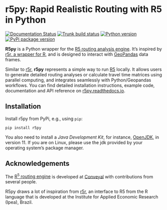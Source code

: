 # r5py: Rapid Realistic Routing with R5 in Python

[![Documentation Status](https://readthedocs.org/projects/r5py/badge/?version=stable)](https://r5py.readthedocs.io/en/stable/?badge=stable)
[![Trunk build status](https://github.com/r5py/r5py/actions/workflows/build-merged-pull-requests.yml/badge.svg)](https://github.com/r5py/r5py/actions/workflows/build-merged-pull-requests.yml)
[![Python version](https://img.shields.io/pypi/pyversions/r5py)](https://pypi.org/project/r5py)
[![PyPi package version](https://img.shields.io/pypi/v/r5py)](https://pypi.org/project/r5py)

**R5py** is a Python wrapper for the [R5 routing analysis
engine](https://github.com/conveyal/r5). It’s inspired by [r5r, a wrapper for
R](https://ipeagit.github.io/r5r/), and is designed to interact with
[GeoPandas](https://geopandas.org/) data frames.

Similar to [r5r](https://ipeagit.github.io/r5r/), **r5py** represents a simple
way to run [R5](https://github.com/conveyal/r5) locally. It allows users to
generate detailed routing analyses or calculate travel time matrices using
parallel computing, and integrates seamlessly with Python/Geopandas workflows.
You can find detailed installation instructions, example code, documentation and
API reference on [r5py.readthedocs.io](https://r5py.readthedocs.io).


## Installation

Install r5py from PyPi, e.g., using `pip`:

```
pip install r5py
```

You also need to install a *Java Development Kit*, for instance,
[OpenJDK](http://jdk.java.net/java-se-ri/11), in version 11. If you are on
Linux, please use the jdk provided by your operating system’s package manager.


## Acknowledgements

The [R<sup>5</sup> routing engine](https://github.com/conveyal/r5) is developed
at [Conveyal](https://www.conveyal.com/) with contributions from several people.

R5py draws a lot of inspiration from [r5r](https://github.com/ipeaGIT/r5r/), an
interface to R5 from the R language that is developed at the Institute for Applied
Economic Research (Ipea), Brazil.

<!--//

TODO:
Citation (at least a Zenodo link, first; then also a software paper)

//-->
